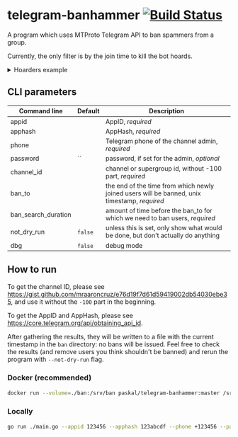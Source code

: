 # telegram-banhammer [![Build Status](https://github.com/paskal/telegram-banhammer/workflows/build/badge.svg)](https://github.com/paskal/telegram-banhammer/actions)

A program which uses MTProto Telegram API to ban spammers from a group.

Currently, the only filter is by the join time to kill the bot hoards.

<details><summary>Hoarders example</summary>

![](images/hoard.png)
</details>

## CLI parameters

| Command line        | Default | Description                                                                                  |
|---------------------|---------|----------------------------------------------------------------------------------------------|
| appid               |         | AppID, _required_                                                                            |
| apphash             |         | AppHash, _required_                                                                          |
| phone               |         | Telegram phone of the channel admin, _required_                                              |
| password            | ``      | password, if set for the admin, _optional_                                                   |
| channel_id          |         | channel or supergroup id, without -100 part, _required_                                      |
| ban_to              |         | the end of the time from which newly joined users will be banned, unix timestamp, _required_ |
| ban_search_duration |         | amount of time before the ban_to for which we need to ban users, _required_                  |
| not_dry_run         | `false` | unless this is set, only show what would be done, but don't actually do anything             |
| dbg                 | `false` | debug mode                                                                                   |


## How to run

To get the channel ID, please see https://gist.github.com/mraaroncruz/e76d19f7d61d59419002db54030ebe35, and use it without the `-100` part in the beginning.

To get the AppID and AppHash, please see https://core.telegram.org/api/obtaining_api_id.

After gathering the results, they will be written to a file with the current timestamp in the `ban` directory: no bans will be issued. Feel free to check the results (and remove users you think shouldn't be banned) and rerun the program with `--not-dry-run` flag.

### Docker (recommended)

```bash
docker run --volume=./ban:/srv/ban paskal/telegram-banhammer:master /srv/telegram-banhammer --appid 123456 --apphash 123abcdf --phone +123456 --password "pass_if_present" --channel_id 1234567 --ban_to 1666887600 --ban_search_duration 3m
```

### Locally

```bash
go run ./main.go --appid 123456 --apphash 123abcdf --phone +123456 --password "pass_if_present" --channel_id 1234567 --ban_to 1666887600 --ban_search_duration 3m
```